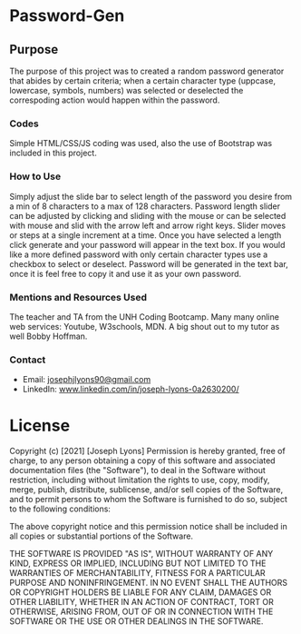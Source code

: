 # Password-Gen

## Purpose

The purpose of this project was to created a random password generator that abides by certain criteria; when a certain character type (uppcase, lowercase, symbols, numbers) was selected or deselected the correspoding action would happen within the password. 

### Codes 
Simple HTML/CSS/JS coding was used, also the use of Bootstrap was included in this project. 

### How to Use 
Simply adjust the slide bar to select length of the password you desire from a min of 8 characters to a max of 128 characters. Password length slider can be adjusted by clicking and sliding with the mouse or can be selected with mouse and slid with the arrow left and arrow right keys. Slider moves or steps at a single increment at a time. Once you have selected a length click generate and your password will appear in the text box. If you would like a more defined password with only certain character types use a checkbox to select or deselect. Password will be generated in the text bar, once it is feel free to copy it and use it as your own password. 


### Mentions and Resources Used
The teacher and TA from the UNH Coding Bootcamp.
Many many online web services: Youtube, W3schools, MDN. 
A big shout out to my tutor as well Bobby Hoffman. 

### Contact 
* Email: josephjlyons90@gmail.com
* LinkedIn: www.linkedin.com/in/joseph-lyons-0a2630200/

# License 
Copyright (c) [2021] [Joseph Lyons]
Permission is hereby granted, free of charge, to any person obtaining a copy of this software and associated documentation files (the "Software"), to deal in the Software without restriction, including without limitation the rights to use, copy, modify, merge, publish, distribute, sublicense, and/or sell copies of the Software, and to permit persons to whom the Software is furnished to do so, subject to the following conditions:

The above copyright notice and this permission notice shall be included in all copies or substantial portions of the Software.

THE SOFTWARE IS PROVIDED "AS IS", WITHOUT WARRANTY OF ANY KIND, EXPRESS OR IMPLIED, INCLUDING BUT NOT LIMITED TO THE WARRANTIES OF MERCHANTABILITY, FITNESS FOR A PARTICULAR PURPOSE AND NONINFRINGEMENT. IN NO EVENT SHALL THE AUTHORS OR COPYRIGHT HOLDERS BE LIABLE FOR ANY CLAIM, DAMAGES OR OTHER LIABILITY, WHETHER IN AN ACTION OF CONTRACT, TORT OR OTHERWISE, ARISING FROM, OUT OF OR IN CONNECTION WITH THE SOFTWARE OR THE USE OR OTHER DEALINGS IN THE SOFTWARE.

